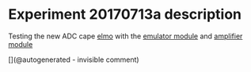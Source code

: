 # Experiment 20170713a description

Testing the new ADC cape [elmo](/elmo/) with the [emulator module](/silent) and [amplifier module](/goblin/)

[](@autogenerated - invisible comment)
